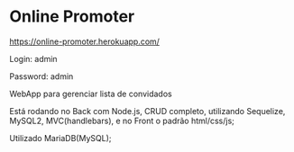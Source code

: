 # Online Promoter

 https://online-promoter.herokuapp.com/
 
 Login: admin
 
 Password: admin
 
 WebApp para gerenciar lista de convidados

 Está rodando no Back com Node.js, CRUD completo, utilizando Sequelize, MySQL2, MVC(handlebars),
e no Front o padrão html/css/js;

Utilizado MariaDB(MySQL);
